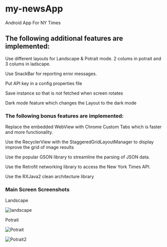 # my-newsApp
Android App For NY Times
## The following additional features are implemented:

 Use different layouts for Landscape & Potrait mode. 2 colums in potrait and 3 colums in ladscape.
 
 Use SnackBar for reporting error messages.
 
 Put API key in a config properties file
 
 Save instance so that is not fetched when screen rotates
 
 Dark mode feature which changes the Layout to the dark mode
 
### The following bonus features are implemented:

Replace the embedded WebView with Chrome Custom Tabs which is faster and more functionality.

 Use the RecyclerView with the StaggeredGridLayoutManager to display improve the grid of image results

Use the popular GSON library to streamline the parsing of JSON data.

Use the Retrofit networking library to access the New York Times API.

Use the RXJava2 clean architecture library 


### Main Screen Screenshots

Landscape

![landscape](https://user-images.githubusercontent.com/54297573/64065439-517cf000-cc16-11e9-946b-a55186320747.PNG)

Potrait

![Potrait](https://user-images.githubusercontent.com/54297573/64065460-b0426980-cc16-11e9-9b86-a61fdd178abe.PNG)

![Potrait2](https://user-images.githubusercontent.com/54297573/64065466-bafcfe80-cc16-11e9-8712-b348285a337c.PNG)
